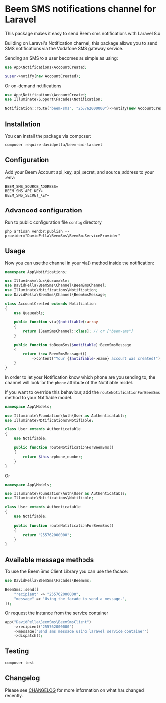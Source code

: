 # Beem SMS notifications channel for Laravel

This package makes it easy to send Beem sms notifications with Laravel 8.x

Building on Laravel's Notification channel, this package allows you to send SMS notifications via the Vodafone SMS gateway service.

Sending an SMS to a user becomes as simple as using:

```php
use App\Notifications\AccountCreated;
 
$user->notify(new AccountCreated);
```

Or on-demand notifications

```php
use App\Notifications\AccountCreated;
use Illuminate\Support\Facades\Notification;

Notification::route("beem-sms", "255762000000")->notify(new AccountCreated);
```

## Installation

You can install the package via composer:

```shell
composer require davidpella/beem-sms-laravel
```

##  Configuration

Add your Beem Account api_key, api_secret, and source_address to your .env:

```dotenv
BEEM_SMS_SOURCE_ADDRESS=
BEEM_SMS_API_KEY=
BEEM_SMS_SECRET_KEY=
```

## Advanced configuration

Run to public configuration file `config` directory

```shell
php artisan vendor:publish --provider="DavidPella\BeemSms\BeemSmsServiceProvider"
```

## Usage

Now you can use the channel in your via() method inside the notification:

```php
namespace App\Notifications;

use Illuminate\Bus\Queueable;
use DavidPella\BeemSms\Channel\BeemSmsChannel;
use Illuminate\Notifications\Notification;
use DavidPella\BeemSms\Channel\BeemSmsMessage;

class AccountCreated extends Notification
{
    use Queueable;

    public function via($notifiable):array
    {
        return [BeemSmsChannel::class]; // or ["beem-sms"]
    }

    public function toBeemSms($notifiable):BeemSmsMessage
    {
        return (new BeemSmsMessage())
            ->content("Your {$notifiable->name} account was created!");
    }
}
```

In order to let your Notification know which phone are you sending to, the channel will look for the `phone` attribute of the Notifiable model. 

If you want to override this behaviour, add the `routeNotificationForBeemSms` method to your Notifiable model.

```php
namespace App\Models;

use Illuminate\Foundation\Auth\User as Authenticatable;
use Illuminate\Notifications\Notifiable;

class User extends Authenticatable
{
    use Notifiable;
    
    public function routeNotificationForBeemSms()
    {
        return $this->phone_number;
    }
}

```

Or

```php
namespace App\Models;

use Illuminate\Foundation\Auth\User as Authenticatable;
use Illuminate\Notifications\Notifiable;

class User extends Authenticatable
{
    use Notifiable;
    
    public function routeNotificationForBeemSms()
    {
        return "255762000000";
    }
}

```

## Available message methods

To use the Beem Sms Client Library you can use the facade:

```php
use DavidPella\BeemSms\Facades\BeemSms;

BeemSms::send([
    "recipient" => "255762000000",
    "message" => "Using the facade to send a message.",
]);
```

Or request the instance from the service container

```php
app("DavidPella\BeemSms\BeemSmsClient")
    ->recipient("255762000000")
    ->message("Send sms message using laravel service container")
    ->dispatch();
```

## Testing
```shell 
composer test
```

## Changelog
Please see [CHANGELOG](https://github.com/davidpella/beem-sms-laravel/blob/master/CHANGELOG.md) for more information on what has changed recently.



